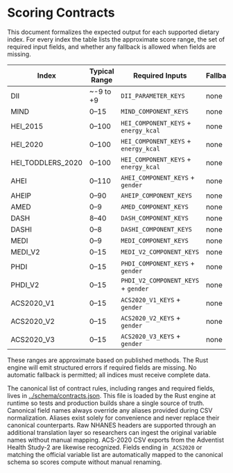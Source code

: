 # Scoring Contracts

This document formalizes the expected output for each supported dietary index. For every index the table lists the approximate score range, the set of required input fields, and whether any fallback is allowed when fields are missing.

| Index | Typical Range | Required Inputs | Fallbacks |
|-------|---------------|-----------------|-----------|
| DII | ~-9 to +9 | `DII_PARAMETER_KEYS` | none |
| MIND | 0–15 | `MIND_COMPONENT_KEYS` | none |
| HEI_2015 | 0–100 | `HEI_COMPONENT_KEYS` + `energy_kcal` | none |
| HEI_2020 | 0–100 | `HEI_COMPONENT_KEYS` + `energy_kcal` | none |
| HEI_TODDLERS_2020 | 0–100 | `HEI_COMPONENT_KEYS` + `energy_kcal` | none |
| AHEI | 0–110 | `AHEI_COMPONENT_KEYS` + `gender` | none |
| AHEIP | 0–90 | `AHEIP_COMPONENT_KEYS` | none |
| AMED | 0–9 | `AMED_COMPONENT_KEYS` | none |
| DASH | 8–40 | `DASH_COMPONENT_KEYS` | none |
| DASHI | 0–8 | `DASHI_COMPONENT_KEYS` | none |
| MEDI | 0–9 | `MEDI_COMPONENT_KEYS` | none |
| MEDI_V2 | 0–15 | `MEDI_V2_COMPONENT_KEYS` | none |
| PHDI | 0–15 | `PHDI_COMPONENT_KEYS` + `gender` | none |
| PHDI_V2 | 0–15 | `PHDI_V2_COMPONENT_KEYS` + `gender` | none |
| ACS2020_V1 | 0–15 | `ACS2020_V1_KEYS` + `gender` | none |
| ACS2020_V2 | 0–15 | `ACS2020_V2_KEYS` + `gender` | none |
| ACS2020_V3 | 0–15 | `ACS2020_V3_KEYS` + `gender` | none |

These ranges are approximate based on published methods. The Rust engine will emit structured errors if required fields are missing. No automatic fallback is permitted; all indices must receive complete data.

The canonical list of contract rules, including ranges and required fields, lives in [../schema/contracts.json](../schema/contracts.json). This file is loaded by the Rust engine at runtime so tests and production builds share a single source of truth.
Canonical field names always override any aliases provided during CSV normalization. Aliases exist solely for convenience and never replace their canonical counterparts.
Raw NHANES headers are supported through an additional translation layer so researchers can ingest the original variable names without manual mapping.
ACS-2020 CSV exports from the Adventist Health Study-2 are likewise recognized. Fields ending in `_ACS2020` or matching the official variable list are automatically mapped to the canonical schema so scores compute without manual renaming.
